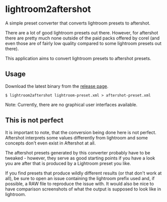 # lightroom2aftershot

A simple preset converter that converts lightroom presets to aftershot.

There are a lot of good lightroom presets out there. However, for aftershot there are pretty much
none outside of the paid packs offered by corel (and even those are of fairly low quality compared
to some lightroom presets out there).

This application aims to convert lightroom presets to aftershot presets.

## Usage

Download the latest binary from the [release page](https://github.com/j6s/lightroom2aftershot/releases).

```
$ lightroom2aftershot lightroom-preset.xml > aftershot-preset.xml
```

Note: Currently, there are no graphical user interfaces available.

## This is not perfect

It is important to note, that the conversion being done here is not perfect. Aftershot interprets
some values differently from lightroom and some concepts don't even exist in Aftershot at all.

The aftershot presets generated by this converter probably have to be tweaked - however, they serve
as good starting points if you have a look you are after that is produced by a Lightroom preset you
like.

If you find presets that produce wildly different results (or that don't work at all), be sure to open
an issue containing the lightroom prefix used and, if possible, a RAW file to reproduce the issue
with. It would also be nice to have comparison screenshots of what the output is supposed to look
like in lightroom.